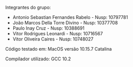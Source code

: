 Integrantes do grupo:
 - Antonio Sebastian Fernandes Rabelo - Nusp: 10797781
 - João Marcos Della Torre Divino - Nusp: 10377708
 - Paulo Inay Cruz - Nusp: 10388691
 - Vitor Rodrigues Leonardi - Nusp: 10716567
 - Vitor Oliveira Caires - Nusp: 10748027
 
 Código testado em: MacOS versão 10.15.7 Catalina
 
 Compilador utilizado: GCC 10.2
